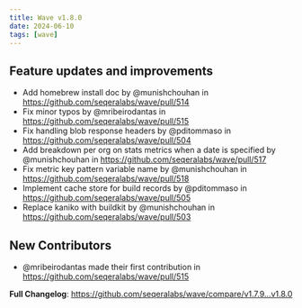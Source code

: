 ```yaml
---
title: Wave v1.8.0
date: 2024-06-10
tags: [wave]
---
```


## Feature updates and improvements

* Add homebrew install doc by @munishchouhan in https://github.com/seqeralabs/wave/pull/514
* Fix minor typos by @mribeirodantas in https://github.com/seqeralabs/wave/pull/515
* Fix handling blob response headers by @pditommaso in https://github.com/seqeralabs/wave/pull/504
* Add breakdown per org on stats metrics when a date is specified by @munishchouhan in https://github.com/seqeralabs/wave/pull/517
* Fix metric key pattern variable name by @munishchouhan in https://github.com/seqeralabs/wave/pull/518
* Implement cache store for build records by @pditommaso in https://github.com/seqeralabs/wave/pull/505
* Replace kaniko with buildkit by @munishchouhan in https://github.com/seqeralabs/wave/pull/503

## New Contributors
* @mribeirodantas made their first contribution in https://github.com/seqeralabs/wave/pull/515

**Full Changelog**: https://github.com/seqeralabs/wave/compare/v1.7.9...v1.8.0
